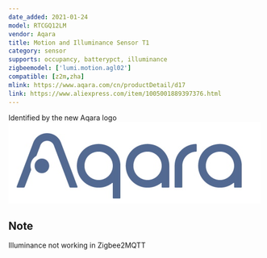```yaml
---
date_added: 2021-01-24
model: RTCGQ12LM
vendor: Aqara
title: Motion and Illuminance Sensor T1
category: sensor
supports: occupancy, batterypct, illuminance
zigbeemodel: ['lumi.motion.agl02']
compatible: [z2m,zha]
mlink: https://www.aqara.com/cn/productDetail/d17
link: https://www.aliexpress.com/item/1005001889397376.html
---
```


Identified by the new Aqara logo ![](/assets/images/new_aqara_logo.jpg)

## Note
Illuminance not working in Zigbee2MQTT
